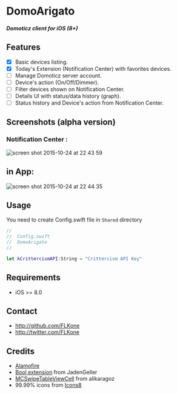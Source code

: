 # DomoArigato
##### Domoticz client for iOS (8+)

## Features

- [x] Basic devices listing.
- [x] Today's Extension (Notification Center) with favorites devices.
- [ ] Manage Domoticz server account.
- [ ] Device's action (On/Off/Dimmer).
- [ ] Filter devices shown on Notification Center.
- [ ] Details UI with status/data history (graph).
- [ ] Status history and Device's action from Notification Center.

## Screenshots (alpha version) 

### Notification Center :
 
![screen shot 2015-10-24 at 22 43 59](https://cloud.githubusercontent.com/assets/484397/10712701/ffa058a4-7aa1-11e5-9bfd-764695febbc4.png)

## in App:

![screen shot 2015-10-24 at 22 44 35](https://cloud.githubusercontent.com/assets/484397/10712702/ffa1c18a-7aa1-11e5-8b66-461b2f80f708.png)

## Usage
You need to create Config.swift file in `Shared` directory
``` swift
//
//  Config.swift
//  DomoArigato
//

let kCrittercismAPI:String = "Crittercism API Key"
```
## Requirements
- iOS >= 8.0

## Contact

- http://github.com/FLKone
- http://twitter.com/FLKone

## Credits
- [Alamofire](https://github.com/Alamofire/Alamofire)
- [Bool extension](https://gist.github.com/JadenGeller/1ff15b9958400f18f2c1) from JadenGeller
- [MCSwipeTableViewCell](https://github.com/alikaragoz/MCSwipeTableViewCell) from alikaragoz
- 99.99% icons from [Icons8](https://icons8.com)